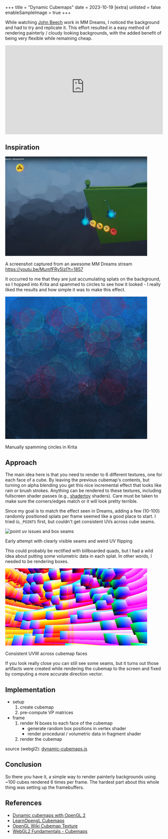 +++
title = "Dynamic Cubemaps"
date = 2023-10-19
[extra]
unlisted = false
enableSampleImage = true
+++

While watching <a href="https://twitter.com/johnee_b" target="_blank">John Beech</a> work in MM Dreams, I noticed the background and had to try and replicate it. This effort resulted in a easy method of rendering painterly / cloudy looking backgrounds, with the added benefit of being very flexible while remaining cheap.

<!-- more -->

<div style="position: relative; padding-top: 56.25%;">
  <iframe
    src="https://customer-vv39d21derhw1phl.cloudflarestream.com/f8dfc63da81beb0fb85e5efaae1eb457/iframe?preload=true&poster=https%3A%2F%2Fcustomer-vv39d21derhw1phl.cloudflarestream.com%2Ff8dfc63da81beb0fb85e5efaae1eb457%2Fthumbnails%2Fthumbnail.jpg%3Ftime%3D%26height%3D600"
    style="border: none; position: absolute; top: 0; left: 0; height: 100%; width: 100%;"
    allow="accelerometer; gyroscope; autoplay; encrypted-media; picture-in-picture;"
    allowfullscreen="true"
  ></iframe>
</div>

## Inspiration

<div class="center-align vmargin-1em">
  <img width="90%" alt="Media Molecule Dreams painterly background" src="assets/dreams-background.png" />
  <p class="caption">
    A screenshot captured from an awesome MM Dreams stream <br /> <a href="https://youtu.be/MumfFRy5IzI?t=1857" target="_blank">https://youtu.be/MumfFRy5IzI?t=1857</a>
  </p>
</div>

It occurred to me that they are just accumulating splats on the background, so I hopped into Krita and spammed to circles to see how it looked - I really liked the results and how simple it was to make this effect.

<div class="center-align vmargin-1em">
  <img width="90%" alt="Effect testing in krita" src="assets/krita-circle-spam.png" />
  <p class="caption">
    Manually spamming circles in Krita
  </p>
</div>

## Approach

The main idea here is that you need to render to 6 different textures, one for each face of a cube. By leaving the previous cubemap's contents, but turning on alpha blending you get this nice incremental effect that looks like rain or brush strokes. Anything can be rendered to these textures, including fullscreen shader passes (e.g., <a href="https://shadertoy.com" target="_blank">shadertoy</a> shaders). Care must be taken to make sure the corners/edges match or it will look pretty terrible.

Since my goal is to match the effect seen in Dreams, adding a few (10-100) randomly positioned splats per frame seemed like a good place to start. I tried `GL_POINTS` first, but couldn't get consistent UVs across cube seams.

<div class="center-align vmargin-1em">
  <img width="90%" alt="point uv issues and box seams" src="assets/box-seams.png" />
  <p class="caption">
    Early attempt with clearly visible seams and weird UV flipping
  </p>
</div>

This could probably be rectified with billboarded quads, but I had a wild idea about putting some volumetric data in each splat. In other words, I needed to be rendering boxes.

<div class="center-align vmargin-1em">
  <img width="90%" alt="cubes" src="assets/cube-seams.png" />
  <p class="caption">
    Consistent UVW across cubemap faces
  </p>
</div>

If you look really close you can still see some seams, but it turns out those artifacts were created while rendering the cubemap to the screen and fixed by computing a more accurate direction vector.

## Implementation

- setup
  1. create cubemap
  2. pre-compute VP matrices
- frame
  1. render N boxes to each face of the cubemap
      - generate random box positions in vertex shader
      - render procedural / volumetric data in fragment shader
  2. render the cubemap

<section id="dynamic-cubemaps-content" class="content">
  <section class="center-align relative">
    <canvas width="1024" height="512"></canvas>
    <a class="go-fullscreen"></a>
  </section>
  <p>
      source (webgl2): <a href="dynamic-cubemaps.js" target="_blank">dynamic-cubemaps.js</a>
  </p>
  <script type="module" src="dynamic-cubemaps.js"></script>
</section>


## Conclusion

So there you have it, a simple way to render painterly backgrounds using ~100 cubes rendered 6 times per frame. The hardest part about this whole thing was setting up the framebuffers.

## References

- <a href="https://mbroecker.com/project_dynamic_cubemapping.html" target="_blank">Dynamic cubemaps with OpenGL 2</a>
- <a href="https://learnopengl.com/Advanced-OpenGL/Cubemaps" target="_blank">LearnOpengL Cubemaps</a>
- <a href="https://www.khronos.org/opengl/wiki/Cubemap_Textures" target="_blank">OpenGL Wiki Cubemap Texture</a>
- <a href="https://webgl2fundamentals.org/webgl/lessons/webgl-cube-maps.html">WebGL2 Fundamentals - Cubemaps</a>

